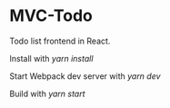 # MVC-Todo
Todo list frontend in React.

Install with _yarn install_

Start Webpack dev server with _yarn dev_

Build with _yarn start_
